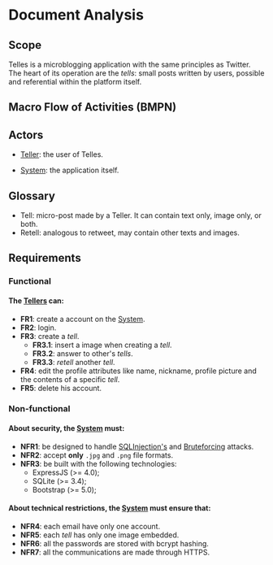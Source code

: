 # Document Analysis

## Scope

Telles is a microblogging application with the same principles as Twitter. The heart of its operation are the _tells_: small posts written by users, possible and referential within the platform itself.

## Macro Flow of Activities (BMPN)

## Actors

- <ins>Teller</ins>: the user of Telles.

- <ins>System</ins>: the application itself.

## Glossary

- Tell: micro-post made by a Teller. It can contain text only, image only, or both.
- Retell: analogous to retweet, may contain other texts and images.

## Requirements

### Functional

#### The <ins>Tellers</ins> can:

- __FR1__: create a account on the <ins>System</ins>.
- __FR2__: login.
- __FR3__: create a _tell_.
    - __FR3.1__: insert a image when creating a _tell_.
    - __FR3.2__: answer to other's _tells_.
    - __FR3.3__: _retell_ another _tell_.
- __FR4__: edit the profile attributes like name, nickname, profile picture and the contents of a specific _tell_.
- __FR5__: delete his account.

### Non-functional

#### About security, the <ins>System</ins> must:

- __NFR1__: be designed to handle [SQLInjection's](https://owasp.org/www-community/attacks/SQL_Injection) and [Bruteforcing](https://owasp.org/www-community/controls/Blocking_Brute_Force_Attacks) attacks.
- __NFR2__: accept __only__ `.jpg` and `.png` file formats.
- __NFR3__: be built with the following technologies:
    - ExpressJS (>= 4.0);
    - SQLite (>= 3.4);
    - Bootstrap (>= 5.0);

#### About technical restrictions, the <ins>System</ins> must ensure that:
- __NFR4__: each email have only one account.
- __NFR5__: each _tell_ has only one image embedded.
- __NFR6__: all the passwords are stored with bcrypt hashing.
- __NFR7__: all the communications are made through HTTPS.
